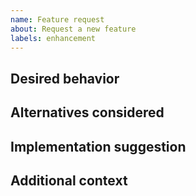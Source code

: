 ```yaml
---
name: Feature request
about: Request a new feature
labels: enhancement
---
```


<!-- If you're not sure on the specifics of the feature or would like a broader
discussion, please consider posting a proposal to
http://community.gazebosim.org/ instead.-->

## Desired behavior
<!-- Describe the current problem and the feature you want implemented.-->

## Alternatives considered
<!-- Describe alternate solutions or features you've considered.-->

## Implementation suggestion
<!-- Provide a suggestion on how to implement this feature, which could help us
expedite this implementation.-->

## Additional context
<!-- Provide any other additional context (e.g., screenshots) about your feature
request.-->
